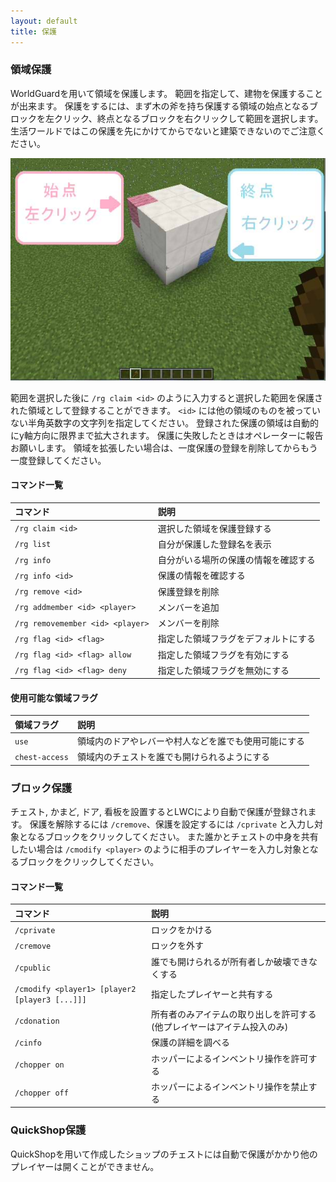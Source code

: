 ```yaml
---
layout: default
title: 保護
---
```


### 領域保護
WorldGuardを用いて領域を保護します。
範囲を指定して、建物を保護することが出来ます。
保護をするには、まず木の斧を持ち保護する領域の始点となるブロックを左クリック、終点となるブロックを右クリックして範囲を選択します。
生活ワールドではこの保護を先にかけてからでないと建築できないのでご注意ください。

![保護の例](/assets/images/protection-sample.png)

範囲を選択した後に `/rg claim <id>` のように入力すると選択した範囲を保護された領域として登録することができます。
`<id>` には他の領域のものを被っていない半角英数字の文字列を指定してください。
登録された保護の領域は自動的にy軸方向に限界まで拡大されます。
保護に失敗したときはオペレーターに報告お願いします。
領域を拡張したい場合は、一度保護の登録を削除してからもう一度登録してください。

#### コマンド一覧
|コマンド|説明|
|:---|:---|
|`/rg claim <id>`|選択した領域を保護登録する|
|`/rg list`|自分が保護した登録名を表示|
|`/rg info`|自分がいる場所の保護の情報を確認する|
|`/rg info <id>`|保護の情報を確認する|
|`/rg remove <id>`|保護登録を削除|
|`/rg addmember <id> <player>`|メンバーを追加|
|`/rg removemember <id> <player>`|メンバーを削除|
|`/rg flag <id> <flag>`|指定した領域フラグをデフォルトにする|
|`/rg flag <id> <flag> allow`|指定した領域フラグを有効にする|
|`/rg flag <id> <flag> deny`|指定した領域フラグを無効にする|

#### 使用可能な領域フラグ
|領域フラグ|説明|
|:---|:---|
|`use`|領域内のドアやレバーや村人などを誰でも使用可能にする|
|`chest-access`|領域内のチェストを誰でも開けられるようにする|

### ブロック保護
チェスト, かまど, ドア, 看板を設置するとLWCにより自動で保護が登録されます。
保護を解除するには `/cremove`、保護を設定するには `/cprivate` と入力し対象となるブロックをクリックしてください。
また誰かとチェストの中身を共有したい場合は `/cmodify <player>` のように相手のプレイヤーを入力し対象となるブロックをクリックしてください。

#### コマンド一覧
|コマンド|説明|
|:---|:---|
|`/cprivate`|ロックをかける|
|`/cremove`|ロックを外す|
|`/cpublic`|誰でも開けられるが所有者しか破壊できなくする|
|`/cmodify <player1> [player2 [player3 [...]]]`|指定したプレイヤーと共有する|
|`/cdonation`|所有者のみアイテムの取り出しを許可する(他プレイヤーはアイテム投入のみ)|
|`/cinfo`|保護の詳細を調べる|
|`/chopper on`|ホッパーによるインベントリ操作を許可する|
|`/chopper off`|ホッパーによるインベントリ操作を禁止する|

### QuickShop保護
QuickShopを用いて作成したショップのチェストには自動で保護がかかり他のプレイヤーは開くことができません。
